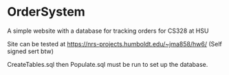 # OrderSystem
A simple website with a database for tracking orders for CS328 at HSU

Site can be tested at https://nrs-projects.humboldt.edu/~jma858/hw6/
(Self signed sert btw)

CreateTables.sql then Populate.sql must be run to set up the database.
